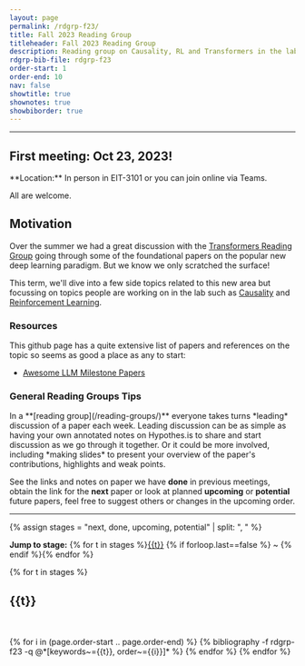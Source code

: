 ```yaml
---
layout: page
permalink: /rdgrp-f23/
title: Fall 2023 Reading Group
titleheader: Fall 2023 Reading Group
description: Reading group on Causality, RL and Transformers in the lab in Fall 2023
rdgrp-bib-file: rdgrp-f23
order-start: 1
order-end: 10
nav: false
showtitle: true
shownotes: true
showbiborder: true
---
```



<hr/>

<h2>First meeting: Oct 23, 2023!</h2>
**Location:** In person in EIT-3101 or you can join online via Teams. 

All are welcome.


<h2>Motivation</h2>
Over the summer we had a great discussion with the <a href="/rdgrp-s23/">Transformers Reading Group</a> going through some of the foundational papers on the popular new deep learning paradigm.
But we know we only scratched the surface! 

This term, we'll dive into a few side topics related to this new area but focussing on topics people are working on in the lab such as 
<a href="/causality">Causality</a> and 
<a href="/reinforcement-learning">Reinforcement Learning</a>. 

<h3>Resources</h3>
This github page has a quite extensive list of papers and references on the topic so seems as good a place as any to start:
<ul><li>
<a href="https://github.com/Hannibal046/Awesome-LLM#milestone-papers">Awesome LLM Milestone Papers</a>
</li></ul>

<h3>General Reading Groups Tips</h3>
In a **[reading group](/reading-groups/)** everyone takes turns *leading* discussion of a paper each week. Leading discussion can be as simple as having your own annotated notes on Hypothes.is to share and start discussion as we go through it together. Or it could be more involved, including *making slides* to present your overview of the paper's contributions, highlights and weak points.


See the links and notes on paper we have **done** in previous meetings, obtain the link for the **next** paper or look at planned **upcoming** or **potential** future papers, feel free to suggest others or changes in the upcoming order.

<hr/>

{% assign stages = "next, done, upcoming, potential" | split: ", " %}

<b>Jump to stage:</b> {% for t in stages %}<a href="#{{t}}">{{t}}</a> {% if forloop.last==false %} ~ {% endif %}{% endfor %}


<div class="publications by year">
{% for t in stages %}
  <h2 class="year"><a name="{{t}}">{{t}}</a></h2>
    <br/><br/> 
  {% for i in (page.order-start .. page.order-end) %}
      {% bibliography -f rdgrp-f23 -q @*[keywords~={{t}}, order~={{i}}]* %}
  {% endfor %}
{% endfor %}


</div>


